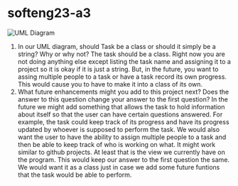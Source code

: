 # softeng23-a3


![UML Diagram](doc/uml.png)

1. In our UML diagram, should Task be a class or should it simply be a string?  Why or why not?
   The task should be a class. Right now you are not doing anything else except listing the task name and assigning it to
   a project so it is okay if it is just a string. But, in the future, you want to assing multiple people to a task or have a task record its own progress.
   This would cause you to have to make it into a class of its own. 
1. What future enhancements might you add to this project next?  Does the answer to this question change your answer to the first question?
   In the future we might add something that allows the task to hold information about itself so that the user can
   have certain questions answered. For example, the task could keep track of its progress and have its progress updated by whoever is supposed to
   perform the task. We would also want the user to have the ability to assign multiple people to a task and then be able to keep track of who is working
   on what. It might work similar to github projects. At least that is the view we currently have on the program.
   This would keep our answer to the first question the same. We would want it as a class just in case we add some future funtions
   that the task would be able to perform.
